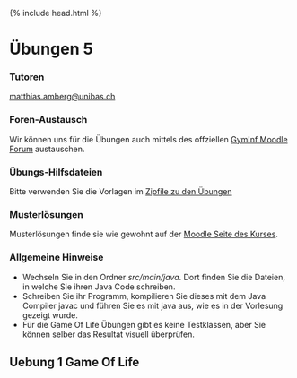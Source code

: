 {% include head.html %}
# Übungen 5

### Tutoren

[matthias.amberg@unibas.ch](mailto:matthias.amberg@unibas.ch)

### Foren-Austausch

Wir können uns für die Übungen auch mittels des offziellen [GymInf Moodle Forum](https://moodle.unifr.ch/mod/forum/view.php?id=673384) 
austauschen. 

### Übungs-Hilfsdateien

Bitte verwenden Sie die Vorlagen im [Zipfile zu den Übungen](https://github.com/unibas-marcelluethi/gyminf-programmieren/raw/master/docs/block5/uebung5.zip)

### Musterlösungen

Musterlösungen finde sie wie gewohnt auf der [Moodle Seite des Kurses](https://moodle.unifr.ch/mod/folder/view.php?id=688193).

### Allgemeine Hinweise

* Wechseln Sie in den Ordner _src/main/java_. Dort finden Sie die Dateien, in welche Sie ihren Java Code schreiben.
* Schreiben Sie ihr Programm, kompilieren Sie dieses mit dem Java Compiler javac und führen Sie es mit java aus, wie es in der Vorlesung gezeigt wurde.
* Für die Game Of Life Übungen gibt es keine Testklassen, aber Sie können selber das Resultat visuell überprüfen.

## Uebung 1 Game Of Life